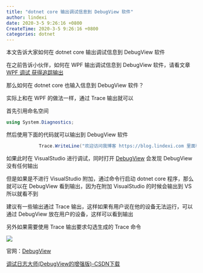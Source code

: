 ```yaml
---
title: "dotnet core 输出调试信息到 DebugView 软件"
author: lindexi
date: 2020-3-5 9:26:16 +0800
CreateTime: 2020-3-5 9:26:16 +0800
categories: dotnet
---
```


本文告诉大家如何在 dotnet core 输出调试信息到 DebugView 软件

<!--more-->



在之前告诉小伙伴，如何在 WPF 输出调试信息到 DebugView 软件，请看文章 [WPF 调试 获得追踪输出](https://blog.lindexi.com/post/WPF-%E8%B0%83%E8%AF%95-%E8%8E%B7%E5%BE%97%E8%BF%BD%E8%B8%AA%E8%BE%93%E5%87%BA.html )

那么如何在 dotnet core 也输入信息到 DebugView 软件？

实际上和在 WPF 的做法一样，通过 Trace 输出就可以

首先引用命名空间

```csharp
using System.Diagnostics;

```

然后使用下面的代码就可以输出到 DebugView 软件

```csharp
            Trace.WriteLine("欢迎访问我博客 https://blog.lindexi.com 里面有大量 UWP WPF 博客");

```

如果此时在 VisualStudio 进行调试，同时打开 [DebugView](https://docs.microsoft.com/en-us/sysinternals/downloads/debugview ) 会发现 DebugView 没有任何输出

但是如果是不进行 VisualStudio 附加，通过命令行启动 dotnet core 程序，那么就可以在 DebugView 看到输出，因为在附加 VisualStudio 的时候会输出到 VS 所以就看不到

建议有一些输出通过 Trace 输出，这样如果有用户说在他的设备无法运行，可以通过 DebugView 放在用户的设备，这样可以看到输出

另外如果需要使用 Trace 输出要求勾选生成的 Trace 命令

![](http://image.acmx.xyz/lindexi%2F201851615734398.jpg)

官网：[DebugView](https://docs.microsoft.com/en-us/sysinternals/downloads/debugview )

[调试日志大师(DebugView的增强版)-CSDN下载](https://download.csdn.net/download/wg_duan/943900 )

